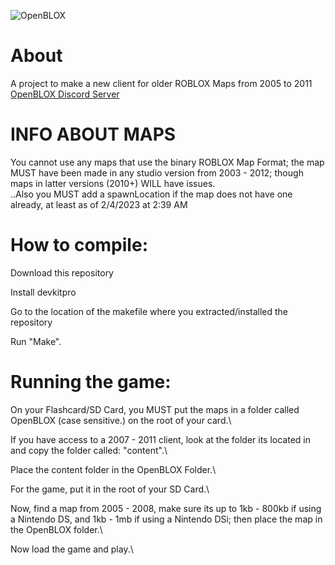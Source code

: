![OpenBLOX](https://cdn.discordapp.com/attachments/818207854292369432/1071302355129208923/OpenBLOX.png)
# About
 A project to make a new client for older ROBLOX Maps from 2005 to 2011\
 [OpenBLOX Discord Server](https://discord.gg/Wf2bbU5z5J)
 
# INFO ABOUT MAPS
You cannot use any maps that use the binary ROBLOX Map Format; the map MUST have been made in any studio version from 2003 - 2012;
though maps in latter versions (2010+) WILL have issues.\
..Also you MUST add a spawnLocation if the map does not have one already, at least as of 2/4/2023 at 2:39 AM

# How to compile:
Download this repository

Install devkitpro

Go to the location of the makefile where you extracted/installed the repository

Run "Make".

# Running the game:
On your Flashcard/SD Card, you MUST put the maps in a folder called OpenBLOX (case sensitive.) on the root of your card.\\

If you have access to a 2007 - 2011 client, look at the folder its located in and copy the folder called: "content".\\

Place the content folder in the OpenBLOX Folder.\\

For the game, put it in the root of your SD Card.\\

Now, find a map from 2005 - 2008, make sure its up to 1kb - 800kb if using a Nintendo DS, and 1kb - 1mb if using a Nintendo DSi; then place the map in the OpenBLOX folder.\\

Now load the game and play.\\